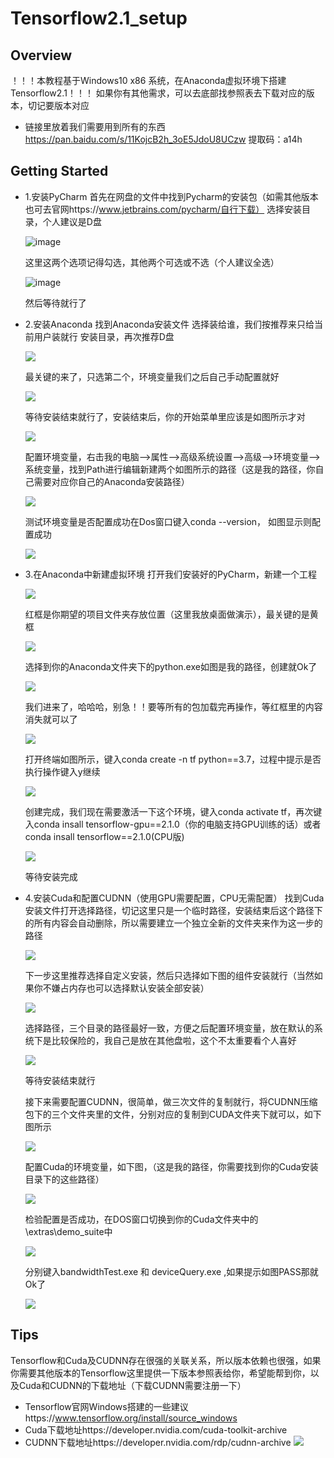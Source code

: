 # Tensorflow2.1_setup

## Overview
！！！本教程基于Windows10 x86 系统，在Anaconda虚拟环境下搭建Tensorflow2.1！！！
如果你有其他需求，可以去底部找参照表去下载对应的版本，切记要版本对应

- 链接里放着我们需要用到所有的东西
https://pan.baidu.com/s/11KojcB2h_3oE5JdoU8UCzw
提取码：a14h
## Getting Started
-  1.安装PyCharm
      首先在网盘的文件中找到Pycharm的安装包（如需其他版本也可去官网https://www.jetbrains.com/pycharm/自行下载）
      选择安装目录，个人建议是D盘
      
      
      ![image](./pic/pycharm.png)
      
      
      这里这两个选项记得勾选，其他两个可选或不选（个人建议全选）
      
      
      ![image](https://raw.githubusercontent.com/HunterCQu/Tensorflow2.1_setup/main/pic/pycharm3%20(2).png)
      
      
      
      然后等待就行了
-  2.安装Anaconda
      找到Anaconda安装文件
      选择装给谁，我们按推荐来只给当前用户装就行
      安装目录，再次推荐D盘
      
      
      ![](./pic/anaconda.png)
      
      
      最关键的来了，只选第二个，环境变量我们之后自己手动配置就好
      
      
      ![](./pic/anaconda1.png)
      
      
      等待安装结束就行了，安装结束后，你的开始菜单里应该是如图所示才对
      
      
      ![](./pic/show.png)
      
      
      配置环境变量，右击我的电脑-->属性-->高级系统设置-->高级-->环境变量-->系统变量，找到Path进行编辑新建两个如图所示的路径（这是我的路径，你自己需要对应你自己的Anaconda安装路径）
      
      
      ![](./pic/anaconda环境.png)
      
      
      测试环境变量是否配置成功在Dos窗口键入conda --version， 如图显示则配置成功
      
      
      ![](./pic/ancondados.png)
      
      
-  3.在Anaconda中新建虚拟环境
      打开我们安装好的PyCharm，新建一个工程
      
      
      ![](./pic/虚拟环境1.png)
      
      
      红框是你期望的项目文件夹存放位置（这里我放桌面做演示），最关键的是黄框
      
      
      ![](./pic/虚拟环境2.png)
      
      
      选择到你的Anaconda文件夹下的python.exe如图是我的路径，创建就Ok了
      
      
      ![](./pic/虚拟环境3.png)
      
      
      我们进来了，哈哈哈，别急！！要等所有的包加载完再操作，等红框里的内容消失就可以了
      
      
      ![](./pic/虚拟环境4.png)
      
      
      打开终端如图所示，键入conda create -n tf python==3.7，过程中提示是否执行操作键入y继续
      
      
      ![](./pic/虚拟环境5.png)
      
      
      创建完成，我们现在需要激活一下这个环境，键入conda activate tf，再次键入conda insall tensorflow-gpu==2.1.0（你的电脑支持GPU训练的话）或者conda insall tensorflow==2.1.0(CPU版)
      
      
      ![](./pic/虚拟环境6.png)
      
      
      等待安装完成
-  4.安装Cuda和配置CUDNN（使用GPU需要配置，CPU无需配置）
      找到Cuda安装文件打开选择路径，切记这里只是一个临时路径，安装结束后这个路径下的所有内容会自动删除，所以需要建立一个独立全新的文件夹来作为这一步的路径
      
      
      ![](./pic/cuda.png)
      
      
      下一步这里推荐选择自定义安装，然后只选择如下图的组件安装就行（当然如果你不嫌占内存也可以选择默认安装全部安装）
      
      
      ![](./pic/cuda安装选项.png)
      
      
      选择路径，三个目录的路径最好一致，方便之后配置环境变量，放在默认的系统下是比较保险的，我自己是放在其他盘啦，这个不太重要看个人喜好
      
      
      ![](./pic/cuda安装位置.png)
      
      
      等待安装结束就行
      
      
      接下来需要配置CUDNN，很简单，做三次文件的复制就行，将CUDNN压缩包下的三个文件夹里的文件，分别对应的复制到CUDA文件夹下就可以，如下图所示
      
      
      ![](./pic/CUDNN.png)
      
      
      配置Cuda的环境变量，如下图，（这是我的路径，你需要找到你的Cuda安装目录下的这些路径）
      
      
      ![](./pic/cuda环境变量.png)
      
      
      检验配置是否成功，在DOS窗口切换到你的Cuda文件夹中的\extras\demo_suite中
      
      
      ![](./pic/cuda检验.png)
      
      
      分别键入bandwidthTest.exe 和 deviceQuery.exe ,如果提示如图PASS那就Ok了
      
      
      ![](./pic/cuda检验1.png)
      
      

## Tips
Tensorflow和Cuda及CUDNN存在很强的关联关系，所以版本依赖也很强，如果你需要其他版本的Tensorflow这里提供一下版本参照表给你，希望能帮到你，以及Cuda和CUDNN的下载地址（下载CUDNN需要注册一下）
-  Tensorflow官网Windows搭建的一些建议https://www.tensorflow.org/install/source_windows
-  Cuda下载地址https://developer.nvidia.com/cuda-toolkit-archive
-  CUDNN下载地址https://developer.nvidia.com/rdp/cudnn-archive
![](./pic/1.png)

      
